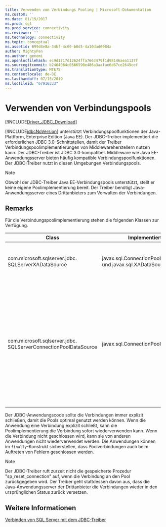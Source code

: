 ```yaml
---
title: Verwenden von Verbindungs Pooling | Microsoft-Dokumentation
ms.custom: ''
ms.date: 01/19/2017
ms.prod: sql
ms.prod_service: connectivity
ms.reviewer: ''
ms.technology: connectivity
ms.topic: conceptual
ms.assetid: 699d4e8a-34bf-4c60-b0d5-4a10dad6084a
author: MightyPen
ms.author: genemi
ms.openlocfilehash: ec9d1717d12624ffa7663479f1d98146aea1137f
ms.sourcegitcommit: b2464064c0566590e486a3aafae6d67ce2645cef
ms.translationtype: MTE75
ms.contentlocale: de-DE
ms.lasthandoff: 07/15/2019
ms.locfileid: "67916333"
---
```

# <a name="using-connection-pooling"></a>Verwenden von Verbindungspools

[!INCLUDE[Driver_JDBC_Download](../../includes/driver_jdbc_download.md)]

[!INCLUDE[jdbcNoVersion](../../includes/jdbcnoversion_md.md)] unterstützt Verbindungspoolfunktionen der Java-Plattform, Enterprise Edition (Java EE). Der JDBC-Treiber implementiert die erforderlichen JDBC 3.0-Schnittstellen, damit der Treiber Verbindungspoolimplementierungen von Middlewareherstellern nutzen kann. Der JDBC-Treiber ist JDBC 3.0-kompatibel. Middleware wie Java EE-Anwendungsserver bieten häufig kompatible Verbindungspoolfunktionen. Der JDBC-Treiber nutzt in diesen Umgebungen Verbindungspools.  
  
> [!NOTE]  
> Obwohl der JDBC-Treiber Java EE-Verbindungspools unterstützt, stellt er keine eigene Poolimplementierung bereit. Der Treiber benötigt Java-Anwendungsserver eines Drittanbieters zum Verwalten der Verbindungen.  
  
## <a name="remarks"></a>Remarks

Für die Verbindungspoolimplementierung stehen die folgenden Klassen zur Verfügung.  
  
| Class                                                           | Implementiert                                                    | und Beschreibung                                                                                                                                                                                                                                                                                                                                                                                                                                                                                                                                                                                                                                                       |
| --------------------------------------------------------------- | ------------------------------------------------------------- | ----------------------------------------------------------------------------------------------------------------------------------------------------------------------------------------------------------------------------------------------------------------------------------------------------------------------------------------------------------------------------------------------------------------------------------------------------------------------------------------------------------------------------------------------------------------------------------------------------------------------------------------------------------------- |
| com.microsoft.sqlserver.jdbc. SQLServerXADataSource             | javax.sql.ConnectionPoolDataSource und javax.sql.XADataSource | Sie sollten für alle erforderlichen Java EE-Serverfunktionen die [SQLServerXADataSource](../../connect/jdbc/reference/sqlserverxadatasource-class.md)-Klasse verwenden, da sie alle JDBC 3.0-Poolfunktionen und XA-Schnittstellen implementiert.                                                                                                                                                                                                                                                                                                                                                                                                                                     |
| com.microsoft.sqlserver.jdbc. SQLServerConnectionPoolDataSource | javax.sql.ConnectionPoolDataSource                            | Bei dieser Klasse handelt es sich um ein Verbindungsfactory, das es dem Java EE-Anwendungsserver ermöglicht, den Verbindungspool mit physischen Verbindungen zu füllen. Wenn die Konfiguration des Java EE-Herstellers eine Klasse erfordert, die „javax.sql.ConnectionPoolDataSource“ implementiert, geben Sie den Klassennamen als [SQLServerConnectionPoolDataSource](../../connect/jdbc/reference/sqlserverconnectionpooldatasource-class.md) an. Sie sollten stattdessen im Allgemeinen die [SQLServerXADataSource](../../connect/jdbc/reference/sqlserverxadatasource-class.md)-Klasse verwenden, da sie sowohl Poolfunktionen als auch XA-Schnittstellen implementiert und in einer größeren Zahl von Java EE-Serverkonfigurationen überprüft wurde. |
  
 Der JDBC-Anwendungscode sollte die Verbindungen immer explizit schließen, damit die Pools optimal genutzt werden können. Wenn die Anwendung eine Verbindung explizit schließt, kann die Poolimplementierung die Verbindung sofort wiederverwenden kann. Wenn die Verbindung nicht geschlossen wird, kann sie von anderen Anwendungen nicht wiederverwendet werden. Die Anwendungen können im `finally`-Konstrukt sicherstellen, dass Poolverbindungen auch beim Auftreten von Fehlern geschlossen werden.  
  
> [!NOTE]  
> Der JDBC-Treiber ruft zurzeit nicht die gespeicherte Prozedur "sp_reset_connection" auf, wenn die Verbindung an den Pool zurückgegeben wird. Der Treiber geht stattdessen davon aus, dass die Java-Anwendungsserver der Drittanbieter die Verbindungen wieder in den ursprünglichen Status zurück versetzen.  
  
## <a name="see-also"></a>Weitere Informationen

[Verbinden von SQL Server mit dem JDBC-Treiber](../../connect/jdbc/connecting-to-sql-server-with-the-jdbc-driver.md)  

